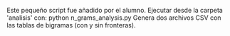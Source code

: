 Este pequeño script fue añadido por el alumno.
Ejecutar desde la carpeta 'analisis' con:
    python n_grams_analysis.py
Genera dos archivos CSV con las tablas de bigramas (con y sin fronteras).
